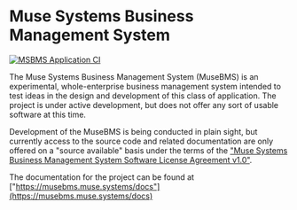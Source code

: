 # Muse Systems Business Management System

[![MSBMS Application CI](https://github.com/MuseSystems/musebms/actions/workflows/msbms_application.yml/badge.svg)](https://github.com/MuseSystems/musebms/actions/workflows/msbms_application.yml)

The Muse Systems Business Management System (MuseBMS) is an experimental,
whole-enterprise business management system intended to test ideas in the design
and development of this class of application. The project is under active
development, but does not offer any sort of usable software at this time.

Development of the MuseBMS is being conducted in plain sight, but currently
access to the source code and related documentation are only offered on a
"source available" basis under the terms of the ["Muse Systems Business Management System Software License Agreement v1.0"](LICENSE.md).

The documentation for the project can be found at ["https://musebms.muse.systems/docs"](https://musebms.muse.systems/docs)